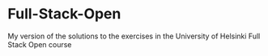 # Full-Stack-Open
My version of the solutions to the exercises in the University of Helsinki Full Stack Open course 
